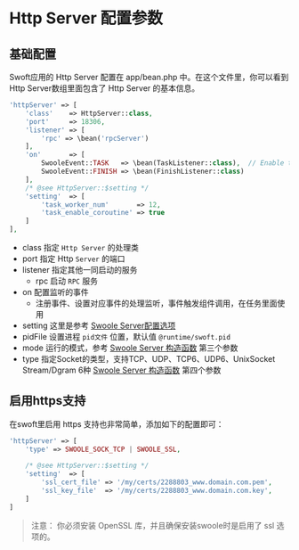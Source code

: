 # Http Server 配置参数

## 基础配置

Swoft应用的 Http Server 配置在 app/bean.php 中。在这个文件里，你可以看到 Http Server数组里面包含了 Http Server 的基本信息。

```php
'httpServer' => [
    'class'    => HttpServer::class,
    'port'     => 18306,
    'listener' => [
        'rpc' => \bean('rpcServer')
    ],
    'on'       => [
        SwooleEvent::TASK   => \bean(TaskListener::class),  // Enable task must task and finish event
        SwooleEvent::FINISH => \bean(FinishListener::class)
    ],
    /* @see HttpServer::$setting */
    'setting'  => [
        'task_worker_num'       => 12,
        'task_enable_coroutine' => true
    ]
],
```

- class 指定 `Http Server` 的处理类
- port 指定 Http `Server` 的端口
- listener 指定其他一同启动的服务
    - rpc 启动 `RPC` 服务
- on 配置监听的事件
    - 注册事件、设置对应事件的处理监听，事件触发组件调用，在任务里面使用
- setting 这里是参考 [Swoole Server配置选项](https://wiki.swoole.com/wiki/page/274.html)
- pidFile 设置进程 `pid文件` 位置，默认值 `@runtime/swoft.pid`
- mode 运行的模式，参考 [Swoole Server 构造函数](https://wiki.swoole.com/wiki/page/14.html) 第三个参数
- type 指定Socket的类型，支持TCP、UDP、TCP6、UDP6、UnixSocket Stream/Dgram 6种 [Swoole Server 构造函数](https://wiki.swoole.com/wiki/page/14.html) 第四个参数

## 启用https支持

在swoft里启用 https 支持也非常简单，添加如下的配置即可：

```php
'httpServer' => [
    'type' => SWOOLE_SOCK_TCP | SWOOLE_SSL,
    
    /* @see HttpServer::$setting */
    'setting'  => [
        'ssl_cert_file' => '/my/certs/2288803_www.domain.com.pem',
        'ssl_key_file'  => '/my/certs/2288803_www.domain.com.key',
    ]
]
```

> 注意： 你必须安装 OpenSSL 库，并且确保安装swoole时是启用了 ssl 选项的。
